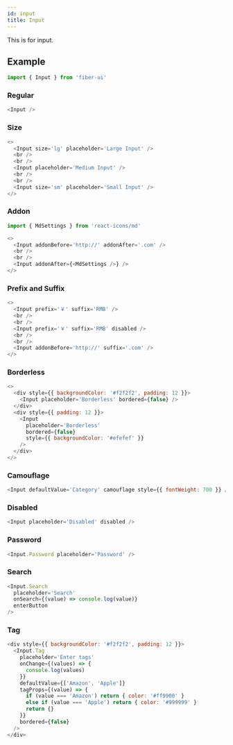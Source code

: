 ```yaml
---
id: input
title: Input
---
```


This is for input.

## Example

```js
import { Input } from 'fiber-ui'
```

### Regular

```js live
<Input />
```

### Size

```js live
<>
  <Input size='lg' placeholder='Large Input' />
  <br />
  <br />
  <Input placeholder='Medium Input' />
  <br />
  <br />
  <Input size='sm' placeholder='Small Input' />
</>
```

### Addon

```js
import { MdSettings } from 'react-icons/md'
```

```js live
<>
  <Input addonBefore='http://' addonAfter='.com' />
  <br />
  <br />
  <Input addonAfter={<MdSettings />} />
</>
```

### Prefix and Suffix

```js live
<>
  <Input prefix='￥' suffix='RMB' />
  <br />
  <br />
  <Input prefix='￥' suffix='RMB' disabled />
  <br />
  <br />
  <Input addonBefore='http://' suffix='.com' />
</>
```

### Borderless

```js live
<>
  <div style={{ backgroundColor: '#f2f2f2', padding: 12 }}>
    <Input placeholder='Borderless' bordered={false} />
  </div>
  <div style={{ padding: 12 }}>
    <Input
      placeholder='Borderless'
      bordered={false}
      style={{ backgroundColor: '#efefef' }}
    />
  </div>
</>
```

### Camouflage

```js live
<Input defaultValue='Category' camouflage style={{ fontWeight: 700 }} />
```

### Disabled

```js live
<Input placeholder='Disabled' disabled />
```

### Password

```js live
<Input.Password placeholder='Password' />
```

### Search

```js live
<Input.Search
  placeholder='Search'
  onSearch={(value) => console.log(value)}
  enterButton
/>
```

### Tag

```js live
<div style={{ backgroundColor: '#f2f2f2', padding: 12 }}>
  <Input.Tag
    placeholder='Enter tags'
    onChange={(values) => {
      console.log(values)
    }}
    defaultValue={['Amazon', 'Apple']}
    tagProps={(value) => {
      if (value === 'Amazon') return { color: '#ff9900' }
      else if (value === 'Apple') return { color: '#999999' }
      return {}
    }}
    bordered={false}
  />
</div>
```
